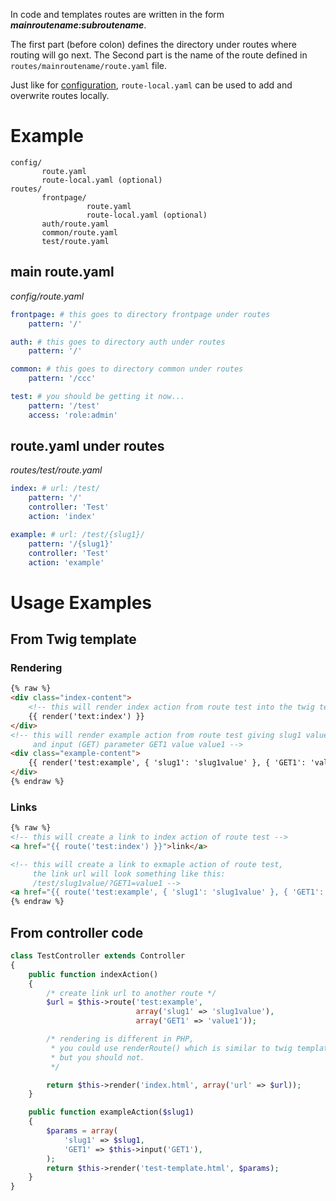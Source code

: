 ---
---

In code and templates routes are written in the form ***mainroutename:subroutename***.

The first part (before colon) defines the directory under routes where routing will go next.
The Second part is the name of the route defined in `routes/mainroutename/route.yaml` file.

Just like for [configuration](Configuration), `route-local.yaml` can be used to add and overwrite
routes locally.

# Example
```
config/
       route.yaml
       route-local.yaml (optional)
routes/
       frontpage/
                 route.yaml
                 route-local.yaml (optional)
       auth/route.yaml
       common/route.yaml
       test/route.yaml
```

## main route.yaml
*config/route.yaml*
```yaml
frontpage: # this goes to directory frontpage under routes
    pattern: '/'

auth: # this goes to directory auth under routes
    pattern: '/'

common: # this goes to directory common under routes
    pattern: '/ccc'

test: # you should be getting it now...
    pattern: '/test'
    access: 'role:admin'
```
## route.yaml under routes
*routes/test/route.yaml*
```yaml
index: # url: /test/
    pattern: '/'
    controller: 'Test'
    action: 'index'

example: # url: /test/{slug1}/
    pattern: '/{slug1}'
    controller: 'Test'
    action: 'example'
```

# Usage Examples
## From Twig template
### Rendering
```html
{% raw %}
<div class="index-content">
    <!-- this will render index action from route test into the twig template -->
    {{ render('text:index') }}
</div>
<!-- this will render example action from route test giving slug1 value slug1value
     and input (GET) parameter GET1 value value1 -->
<div class="example-content">
    {{ render('test:example', { 'slug1': 'slug1value' }, { 'GET1': 'value1' }) }}
</div>
{% endraw %}
```
### Links
```html
{% raw %}
<!-- this will create a link to index action of route test -->
<a href="{{ route('test:index') }}">link</a>

<!-- this will create a link to exmaple action of route test,
     the link url will look something like this:
     /test/slug1value/?GET1=value1 -->
<a href="{{ route('test:example', { 'slug1': 'slug1value' }, { 'GET1': 'value1' }) }}">link</a>
{% endraw %}
```
## From controller code
```php
class TestController extends Controller
{
    public function indexAction()
    {
        /* create link url to another route */
        $url = $this->route('test:example',
                            array('slug1' => 'slug1value'),
                            array('GET1' => 'value1'));

        /* rendering is different in PHP,
         * you could use renderRoute() which is similar to twig template style,
         * but you should not.
         */

        return $this->render('index.html', array('url' => $url));
    }

    public function exampleAction($slug1)
    {
        $params = array(
            'slug1' => $slug1,
            'GET1' => $this->input('GET1'),
        );
        return $this->render('test-template.html', $params);
    }
}
```